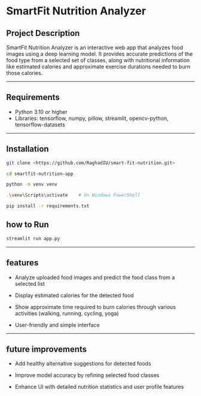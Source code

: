 # SmartFit Nutrition Analyzer
## Project Description
SmartFit Nutrition Analyzer is an interactive web app that analyzes food images using a deep learning model. It provides accurate predictions of the food type from a selected set of classes, along with nutritional information like estimated calories and approximate exercise durations needed to burn those calories.

----------

## Requirements
- Python 3.10 or higher
- Libraries: tensorflow, numpy, pillow, streamlit, opencv-python, tensorflow-datasets
------
## Installation

```bash
git clone <https://github.com/RaghadIU/smart-fit-nutrition.git> 
```
```bash
cd smartfit-nutrition-app
```
```bash
python -m venv venv
```
```bash
.\venv\Scripts\activate    # On Windows PowerShell
```
```bash
pip install -r requirements.txt
```
## how to Run 
```bash 
streamlit run app.py
```
------
## features 
- Analyze uploaded food images and predict the food class from a selected list

- Display estimated calories for the detected food

- Show approximate time required to burn calories through various activities (walking, running, cycling, yoga)

- User-friendly and simple interface
-----------

## future improvements 

- Add healthy alternative suggestions for detected foods

- Improve model accuracy by refining selected food classes

- Enhance UI with detailed nutrition statistics and user profile features

